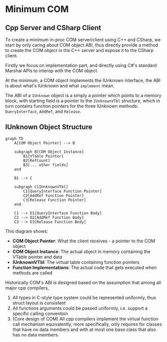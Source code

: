 # Minimum COM

## Cpp Server and CSharp Client


To create a minimum in-proc COM server/client using C++ and CSharp,
we start by only caring about COM object ABI, thus directly provide a method to create the COM object in the C++ server and expose it to the CSharp client.

Firstly we focus on implementation part, and directly using C#'s standard Marshal APIs to interop with the COM object.

At the minimum, a COM object implements the IUnknown interface,
the ABI is about what's IUnknown and what `implement` mean.

The ABI of a `IUnknown` object is a simply a pointer which points to a memory block,
with starting field is a pointer to the `IUnknownVTbl` structure,
which in turn contains function pointers for the three IUnknown methods: `QueryInterface`, `AddRef`, and `Release`.

## IUnknown Object Structure

```mermaid
graph TD
    A[COM Object Pointer] --> B
    
    subgraph B[COM Object Instance]
        B1[VTable Pointer]
        B2[RefCount]
        B3[... other fields]
    end
    
    B1 --> C
    
    subgraph C[IUnknownVTbl]
        C1[QueryInterface Function Pointer]
        C2[AddRef Function Pointer]
        C3[Release Function Pointer]
    end
    
    C1 --> D1[QueryInterface Function Body]
    C2 --> D2[AddRef Function Body]
    C3 --> D3[Release Function Body]
```

This diagram shows:
- **COM Object Pointer**: What the client receives - a pointer to the COM object
- **COM Object Instance**: The actual object in memory containing the VTable pointer and data
- **IUnknownVTbl**: The virtual table containing function pointers
- **Function Implementations**: The actual code that gets executed when methods are called


Historically COM's ABI is designed based on the assumption that among all major cpp compilers,
1. All types in C-style type system could be represented uniformly, thus struct layout is consistent
2. All functions arguments could be passed uniformly, i.e. support a specific calling convention
3. (Core design of COM) All cpp compilers implement the virtual function call mechanism equivalently,
more specifically, only requires for classes that have no data members
and with at most one base class that also has no data members.
